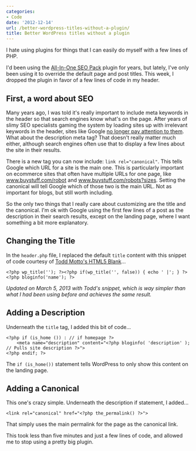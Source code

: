 ```yaml
---
categories:
- Code
date: '2012-12-14'
url: /better-wordpress-titles-without-a-plugin/
title: Better WordPress titles without a plugin
---
```


I hate using plugins for things that I can easily do myself with a few lines of PHP.

I'd been using the <a href="http://wordpress.org/extend/plugins/all-in-one-seo-pack/installation/">All-In-One SEO Pack</a> plugin for years, but lately, I've only been using it to override the default page and post titles. This week, I dropped the plugin in favor of a few lines of code in my header.
<!--more-->
<h2>First, a word about SEO</h2>

Many years ago, I was told it's really important to include meta keywords in the header so that search engines know what's on the page. After years of slimy SEO specialists gaming the system by loading sites up with irrelevant keywords in the header, sites like Google <a href="http://www.mattcutts.com/blog/keywords-meta-tag-in-web-search/">no longer pay attention to them</a>. What about the description meta tag? That doesn't really matter much either, although search engines often use that to display a few lines about the site in their results.

There is a new tag you can now include: <code class="language-markup">link rel="canonical"</code>. This tells Google which URL for a site is the main one. This is particularly important on ecommerce sites that often have multiple URLs for one page, like www.buystuff.com/robot and www.buystuff.com/robots?sizes. Setting the canonical will tell Google which of those two is the main URL. Not as important for blogs, but still worth including.

So the only two things that I really care about customizing are the title and the canonical. I'm ok with Google using the first few lines of a post as the description in their search results, except on the landing page, where I want something a bit more explanatory.

<h2>Changing the Title</h2>

In the <code>header.php</code> file, I replaced the default <code class="language-markup">title</code> content with this snippet of code courtesy of <a href="http://html5blank.com/">Todd Motto's HTML5 Blank</a>...

<pre><code class="language-php">&lt;?php wp_title(''); ?&gt;&lt;?php if(wp_title('', false)) { echo ' |'; } ?&gt; &lt;?php bloginfo('name'); ?&gt;</code></pre>

<em>Updated on March 5, 2013 with Todd's snippet, which is way simpler than what I had been using before and achieves the same result.</em>

<h2>Adding a Description</h2>

Underneath the <code>title</code> tag, I added this bit of code...

<pre><code class="language-php">&lt;?php if (is_home ()) : // if homepage ?&gt;
    &lt;meta name="description" content="&lt;?php bloginfo( 'description' ); // Pulls site description ?&gt;"&gt;
&lt;?php endif; ?&gt;
</code></pre>

The <code class="language-php">if (is_home())</code> statement tells WordPress to only show this content on the landing page.

<h2>Adding a Canonical</h2>

This one's crazy simple. Underneath the description if statement, I added...

<pre><code class="language-php">&lt;link rel="canonical" href="&lt;?php the_permalink() ?&gt;"&gt;</code></pre>

That simply uses the main permalink for the page as the canonical link.

This took less than five minutes and just a few lines of code, and allowed me to stop using a pretty big plugin.